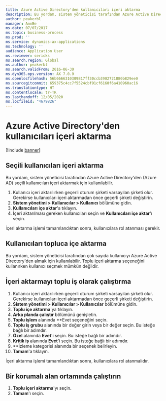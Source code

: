 ```yaml
---
title: Azure Active Directory'den kullanıcıları içeri aktarma
description: Bu yordam, sistem yöneticisi tarafından Azure Active Directory'den seçili kullanıcıları el ile içeri aktarma veya çok sayıda kullanıcıyı içeri aktarma için kullanılabilir.
author: peakerbl
manager: AnnBe
ms.date: 07/07/2017
ms.topic: business-process
ms.prod: ''
ms.service: dynamics-ax-applications
ms.technology: ''
audience: Application User
ms.reviewer: sericks
ms.search.region: Global
ms.author: peakerbl
ms.search.validFrom: 2016-06-30
ms.dyn365.ops.version: AX 7.0.0
ms.openlocfilehash: 56b6666310309817ff30ccb3902721880b829ee0
ms.sourcegitcommit: 659375c4cc7f5524cbf91cf6160f6a410960ac16
ms.translationtype: HT
ms.contentlocale: tr-TR
ms.lasthandoff: 12/05/2020
ms.locfileid: "4679826"
---
```

# <a name="import-users-from-azure-active-directory"></a>Azure Active Directory'den kullanıcıları içeri aktarma

[!include [banner](../../includes/banner.md)]

## <a name="import-select-users"></a>Seçili kullanıcıları içeri aktarma

Bu yordam, sistem yöneticisi tarafından Azure Active Directory'den (Azure AD) seçili kullanıcıları içeri aktarmak için kullanılabilir.

1. Kullanıcı içeri aktarılırken geçerli oturum şirketi varsayılan şirketi olur. Gerekirse kullanıcıları içeri aktarmadan önce geçerli şirketi değiştirin.
2. **Sistem yönetimi > Kullanıcılar > Kullanıcı** bölümüne gidin.
3. **Kullanıcıları içe aktar**'a tıklayın.
4. İçeri aktarılması gereken kullanıcıları seçin ve **Kullanıcıları içe aktar**'ı seçin.

İçeri aktarma işlemi tamamlandıktan sonra, kullanıcılara rol atanması gerekir.

## <a name="import-users-in-bulk"></a>Kullanıcıları topluca içe aktarma

Bu yordam, sistem yöneticisi tarafından çok sayıda kullanıcıyı Azure Active Directory'den almak için kullanılabilir.
Toplu içeri aktarma seçeneğini kullanırken kullanıcı seçmek mümkün değildir.

## <a name="run-the-import-as-a-batch-job"></a>İçeri aktarmayı toplu iş olarak çalıştırma
1. Kullanıcı içeri aktarılırken geçerli oturum şirketi varsayılan şirketi olur. Gerekirse kullanıcıları içeri aktarmadan önce geçerli şirketi değiştirin.
2. **Sistem yönetimi > Kullanıcılar > Kullanıcılar** bölümüne gidin.
3. **Toplu içe aktarma**'ya tıklayın.
4. **Arka planda çalıştır** bölümünü genişletin.
4. **Toplu işlem** alanında **Evet seçeneğini seçin.
6. **Toplu iş grubu** alanında bir değer girin veya bir değer seçin. Bu isteğe bağlı bir adımdır.  
7. **Özel** alanında **Evet**'i seçin. Bu isteğe bağlı bir adımdır.  
8. **Kritik iş** alanında **Evet**'i seçin. Bu isteğe bağlı bir adımdır.  
9. **İzleme kategorisi alanında bir seçenek belirleyin.
10. **Tamam**'a tıklayın.

İçeri aktarma işlemi tamamlandıktan sonra, kullanıcılara rol atanmalıdır.

## <a name="run-in-a-sandbox-environment"></a>Bir korumalı alan ortamında çalıştırın
1. **Toplu içeri aktarma**'yı seçin.
2. **Tamam**'ı seçin.
